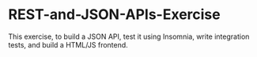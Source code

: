 # REST-and-JSON-APIs-Exercise

 This exercise, to build a JSON API, test it using Insomnia, write integration tests, and build a HTML/JS frontend.
 
 
